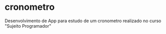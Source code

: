 # cronometro
Desenvolvimento de App para estudo de um cronometro realizado no curso "Sujeito Programador"
